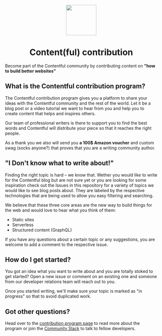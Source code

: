 <p align="center">
<img src="https://www.ctfstatic.com/emailsignature/ctf_logo.png" width="100">
<h1 align="center">Content(ful) contribution</h1>
</p>

Become part of the Contentful community by contributing content on **"how to build better websites"**

## What is the Contentful contribution program?

The Contentful contribution program gives you a platform to share your ideas with the Contentful community and the rest of the world. Let it be a blog post or a video tutorial we want to hear from you and help you to create content that helps and inspires others.

Our team of professional writers is there to support you to find the best words and Contentful will distribute your piece so that it reaches the right people.

As a thank you we also will send you **a 100$ Amazon voucher** and custom swag (socks anyone?) that proves that you are a writing community author.

## "I Don't know what to write about!"

Finding the right topic is hard – we know that. Wether you would like to write for the Contentful blog but are not sure yet or you are looking for some inspiration check out the Issues in this repository for a variety of topics we would like to see blog posts about. They are labeled by the respective technologies that are being used to allow you easy filtering and searching.

We believe that these three core areas are the new way to build things for the web and would love to hear what you think of them:

- Static sites
- Serverless
- Structured content (GraphQL)

If you have any questions about a certain topic or any suggestions, you are welcome to add a comment to the respective issue.

## How do I get started?

You got an idea what you want to write about and you are totally stoked to get started? Open a new issue or comment on an existing one and someone from our developer relations team will reach out to you.

Once you started writing, we'll make sure your topic is marked as "in progress" so that to avoid duplicated work.

## Got other questions?

Head over to the [contribution program page](https://www.contentful.com/community/contribution/) to read more about the program or join the [Community Slack](https://www.contentful.com/slack/) to talk to fellow developers.